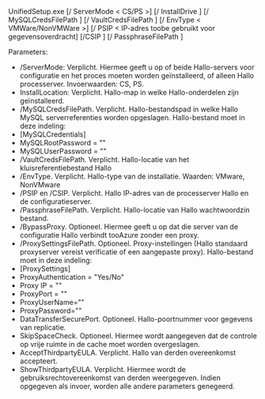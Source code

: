 UnifiedSetup.exe [/ ServerMode < CS/PS >] [/ InstallDrive <DriveLetter>] [/ MySQLCredsFilePath <MySQL credentials file path>] [/ VaultCredsFilePath <Vault credentials file path>] [/ EnvType < VMWare/NonVMWare >] [/ PSIP < IP-adres toobe gebruikt voor gegevensoverdracht] [/CSIP <IP address of CS toobe registered with>] [/ PassphraseFilePath <Passphrase file path>]

Parameters:

* /ServerMode: Verplicht. Hiermee geeft u op of beide Hallo-servers voor configuratie en het proces moeten worden geïnstalleerd, of alleen Hallo processerver. Invoerwaarden: CS, PS.
* InstallLocation: Verplicht. Hallo-map in welke Hallo-onderdelen zijn geïnstalleerd.
* /MySQLCredsFilePath. Verplicht. Hallo-bestandspad in welke Hallo MySQL serverreferenties worden opgeslagen. Hallo-bestand moet in deze indeling:
* [MySQLCredentials]
* MySQLRootPassword = "<Password>"
* MySQLUserPassword = "<Password>"
* /VaultCredsFilePath. Verplicht. Hallo-locatie van het kluisreferentiebestand Hallo
* /EnvType. Verplicht. Hallo-type van de installatie. Waarden: VMware, NonVMware
* /PSIP en /CSIP. Verplicht. Hallo IP-adres van de processerver Hallo en de configuratieserver.
* /PassphraseFilePath. Verplicht. Hallo-locatie van Hallo wachtwoordzin bestand.
* /BypassProxy. Optioneel. Hiermee geeft u op dat die server van de configuratie Hallo verbindt tooAzure zonder een proxy.
* /ProxySettingsFilePath. Optioneel. Proxy-instellingen (Hallo standaard proxyserver vereist verificatie of een aangepaste proxy). Hallo-bestand moet in deze indeling:
* [ProxySettings]
* ProxyAuthentication = "Yes/No"
* Proxy IP = "<IP-adres>"
* ProxyPort = "<Port>"
* ProxyUserName="<User Name>"
* ProxyPassword="<Password>"
* DataTransferSecurePort. Optioneel. Hallo-poortnummer voor gegevens van replicatie.
* SkipSpaceCheck. Optioneel. Hiermee wordt aangegeven dat de controle op vrije ruimte in de cache moet worden overgeslagen.
* AcceptThirdpartyEULA. Verplicht. Hallo van derden overeenkomst accepteert.
* ShowThirdpartyEULA. Verplicht. Hiermee wordt de gebruiksrechtovereenkomst van derden weergegeven. Indien opgegeven als invoer, worden alle andere parameters genegeerd.
